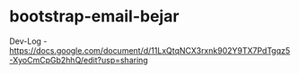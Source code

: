 # bootstrap-email-bejar

Dev-Log - https://docs.google.com/document/d/11LxQtqNCX3rxnk902Y9TX7PdTgqz5-XyoCmCpGb2hhQ/edit?usp=sharing
